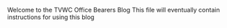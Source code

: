 Welcome to the TVWC Office Bearers Blog
This file will eventually contain instructions for using this blog
